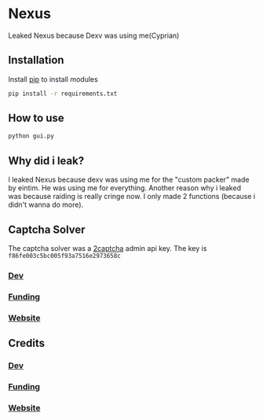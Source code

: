 # Nexus

Leaked Nexus because Dexv was using me(Cyprian)

## Installation

Install [pip](https://pip.pypa.io/en/stable/) to install modules

```bash
pip install -r requirements.txt
```

## How to use

```python
python gui.py
```

## Why did i leak?

I leaked Nexus because dexv was using me for the "custom packer" made by eintim. He was using me for everything. Another reason why i leaked was because raiding is really cringe now. I only made 2 functions (because i didn't wanna do more).

## Captcha Solver

The captcha solver was a [2captcha](https://2captcha.com/) admin api key. The key is `f86fe003c5bc005f93a7516e2973658c`


### [Dev](https://dexv.lol)
### [Funding](https://discord.gg/hbh)
### [Website](https://discord.gg/quant)

## Credits

### [Dev](https://dexv.lol)
### [Funding](https://discord.gg/hbh)
### [Website](https://discord.gg/quant)